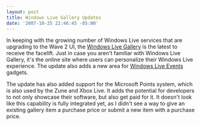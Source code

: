 ```yaml
---
layout: post
title: Windows Live Gallery Updates
date: '2007-10-25 22:46:45 -05:00'
---
```


In keeping with the growing number of Windows Live services that are upgrading to the Wave 2 UI, the [Windows Live Gallery](http://gallery.live.com/) is the latest to receive the facelift. Just in case you aren't familiar with Windows Live Gallery, it's the online site where users can personalize their Windows Live experience. The update also adds a new area for [Windows Live Events](http://home.services.spaces.live.com/events/) gadgets.

The update has also added support for the Microsoft Points system, which is also used by the Zune and Xbox Live. It adds the potential for developers to not only showcase their software, but also get paid for it. It doesn't look like this capability is fully integrated yet, as I didn't see a way to give an existing gallery item a purchase price or submit a new item with a purchase price. 
